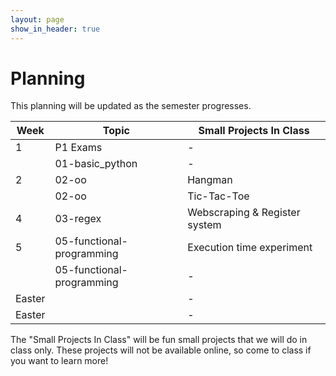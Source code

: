 ```yaml
---
layout: page
show_in_header: true
---
```

# Planning

This planning will be updated as the semester progresses.

| Week | Topic | Small Projects In Class |
|-|-| -|
| 1 | P1 Exams |-|
| | 01-basic_python |-|
| 2 | 02-oo | Hangman |
| | 02-oo | Tic-Tac-Toe |
| 4 | 03-regex |Webscraping & Register system|
| 5 | 05-functional-programming | Execution time experiment |
|  | 05-functional-programming |-|
| Easter | |-|
| Easter | |-|

The "Small Projects In Class" will be fun small projects that we will do in class only. These projects will not be available online, so come to class if you want to learn more!